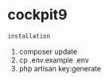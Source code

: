 # cockpit9
```bash
installation
```
1. composer update 
2. cp .env.example .env
3. php artisan key:generate


